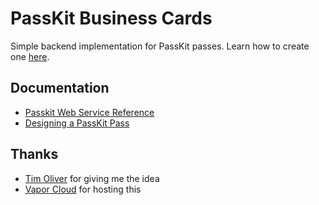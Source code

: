 # PassKit Business Cards

Simple backend implementation for PassKit passes.
Learn how to create one [here][create-pass].

## Documentation

- [Passkit Web Service Reference][passkit-web-service]
- [Designing a PassKit Pass][pass-design]


[create-pass]: https://github.com/TimOliver/PassKit-Business-Card
[passkit-web-service]: https://developer.apple.com/library/archive/documentation/PassKit/Reference/PassKit_WebService/WebService.html
[pass-design]: https://developer.apple.com/library/archive/documentation/UserExperience/Conceptual/PassKit_PG/Creating.html


## Thanks

- [Tim Oliver](https://github.com/TimOliver) for giving me the idea
- [Vapor Cloud](https://vapor.cloud) for hosting this
